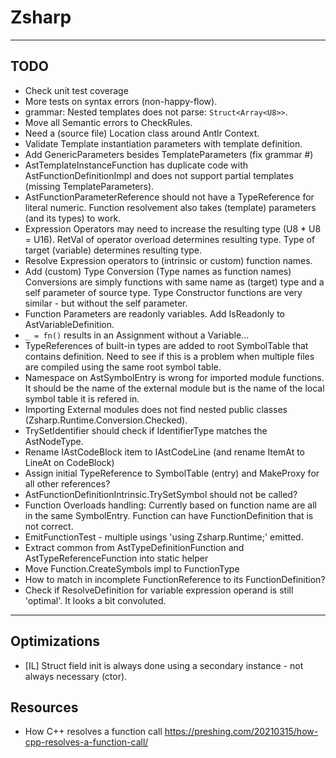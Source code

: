 ﻿# Zsharp

---

## TODO

- Check unit test coverage
- More tests on syntax errors (non-happy-flow).
- grammar: Nested templates does not parse: `Struct<Array<U8>>`.
- Move all Semantic errors to CheckRules.
- Need a (source file) Location class around Antlr Context.
- Validate Template instantiation parameters with template definition.
- Add GenericParameters besides TemplateParameters (fix grammar #)
- AstTemplateInstanceFunction has duplicate code with AstFunctionDefinitionImpl 
    and does not support partial templates (missing TemplateParameters).
- AstFunctionParameterReference should not have a TypeReference for literal numeric.
    Function resolvement also takes (template) parameters (and its types) to work.
- Expression Operators may need to increase the resulting type (U8 * U8 = U16).
    RetVal of operator overload determines resulting type.
    Type of target (variable) determines resulting type.
- Resolve Expression operators to (intrinsic or custom) function names.
- Add (custom) Type Conversion (Type names as function names)
    Conversions are simply functions with same name as (target) type and a self parameter of source type.
    Type Constructor functions are very similar - but without the self parameter.
- Function Parameters are readonly variables. Add IsReadonly to AstVariableDefinition.
- `_ = fn()` results in an Assignment without a Variable...
- TypeReferences of built-in types are added to root SymbolTable that contains definition.
    Need to see if this is a problem when multiple files are compiled using the same root symbol table.
- Namespace on AstSymbolEntry is wrong for imported module functions. 
    It should be the name of the external module but is the name of the local symbol table it is refered in.
- Importing External modules does not find nested public classes (Zsharp.Runtime.Conversion.Checked).
- TrySetIdentifier should check if IdentifierType matches the AstNodeType.
- Rename IAstCodeBlock item to IAstCodeLine (and rename ItemAt to LineAt on CodeBlock)
- Assign initial TypeReference to SymbolTable (entry) and MakeProxy for all other references?
- AstFunctionDefinitionIntrinsic.TrySetSymbol should not be called?
- Function Overloads handling: Currently based on function name are all in the same SymbolEntry.
    Function can have FunctionDefinition that is not correct.
- EmitFunctionTest - multiple usings 'using Zsharp.Runtime;' emitted.
- Extract common from AstTypeDefinitionFunction and AstTypeReferenceFunction into static helper
- Move Function.CreateSymbols impl to FunctionType
- How to match in incomplete FunctionReference to its FunctionDefinition?
- Check if ResolveDefinition for variable expression operand is still 'optimal'.
    It looks a bit convoluted.

---

## Optimizations

- [IL] Struct field init is always done using a secondary instance - not always necessary (ctor).

## Resources

- How C++ resolves a function call https://preshing.com/20210315/how-cpp-resolves-a-function-call/
